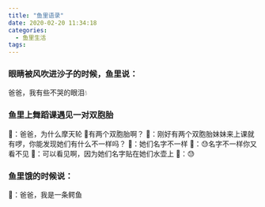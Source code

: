 ```yaml
---
title: "鱼里语录"
date: 2020-02-20 11:34:18
categories:
  - 鱼里生活
tags:
---
```


### 眼睛被风吹进沙子的时候，鱼里说：
爸爸，我有些不哭的眼泪💧


### 鱼里上舞蹈课遇见一对双胞胎
👧：爸爸，为什么摩天轮 🎡有两个双胞胎啊？
👨：刚好有两个双胞胎妹妹来上课就有啰，你能发现她们有什么不一样吗？
👧：她们名字不一样
👨：😓名字不一样你又看不见
👧：可以看见啊，因为她们名字贴在她们水壶上
👨：😓

### 鱼里饿的时候说：
👧：爸爸，我是一条鳄鱼
